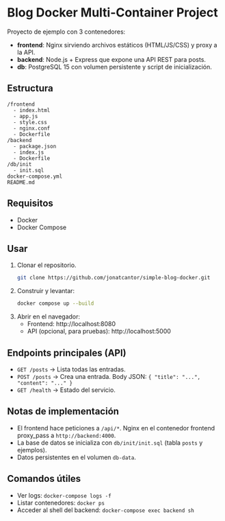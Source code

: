 # Blog Docker Multi-Container Project

Proyecto de ejemplo con 3 contenedores:
- **frontend**: Nginx sirviendo archivos estáticos (HTML/JS/CSS) y proxy a la API.
- **backend**: Node.js + Express que expone una API REST para posts.
- **db**: PostgreSQL 15 con volumen persistente y script de inicialización.

## Estructura
```
/frontend
  - index.html
  - app.js
  - style.css
  - nginx.conf
  - Dockerfile
/backend
  - package.json
  - index.js
  - Dockerfile
/db/init
  - init.sql
docker-compose.yml
README.md
```

## Requisitos
- Docker
- Docker Compose

## Usar
1. Clonar el repositorio.
   ```bash
   git clone https://github.com/jonatcantor/simple-blog-docker.git
   ```
3. Construir y levantar:
   ```bash
   docker compose up --build
   ```
4. Abrir en el navegador:
   - Frontend: http://localhost:8080
   - API (opcional, para pruebas): http://localhost:5000

## Endpoints principales (API)
- `GET /posts` -> Lista todas las entradas.
- `POST /posts` -> Crea una entrada. Body JSON: `{ "title": "...", "content": "..." }`
- `GET /health` -> Estado del servicio.

## Notas de implementación
- El frontend hace peticiones a `/api/*`. Nginx en el contenedor frontend proxy_pass a `http://backend:4000`.
- La base de datos se inicializa con `db/init/init.sql` (tabla `posts` y ejemplos).
- Datos persistentes en el volumen `db-data`.

## Comandos útiles
- Ver logs: `docker-compose logs -f`
- Listar contenedores: `docker ps`
- Acceder al shell del backend: `docker-compose exec backend sh`


